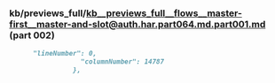### kb/previews_full/kb__previews_full__flows__master-first__master-and-slot@auth.har.part064.md.part001.md (part 002)

```md
      "lineNumber": 0,
                  "columnNumber": 14787
                },
              
```

```
